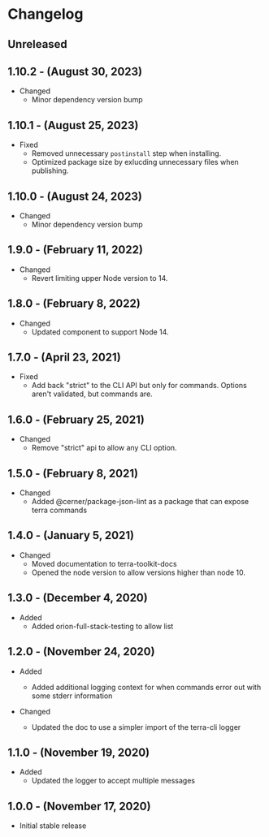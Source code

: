 # Changelog

## Unreleased

## 1.10.2 - (August 30, 2023)

* Changed
  * Minor dependency version bump

## 1.10.1 - (August 25, 2023)

* Fixed
  * Removed unnecessary `postinstall` step when installing.
  * Optimized package size by exlucding unnecessary files when publishing.

## 1.10.0 - (August 24, 2023)

* Changed
  * Minor dependency version bump

## 1.9.0 - (February 11, 2022)

* Changed
  * Revert limiting upper Node version to 14.

## 1.8.0 - (February 8, 2022)

* Changed
  * Updated component to support Node 14.

## 1.7.0 - (April 23, 2021)

* Fixed
  * Add back "strict" to the CLI API but only for commands. Options aren't validated, but commands are.

## 1.6.0 - (February 25, 2021)

* Changed
  * Remove "strict" api to allow any CLI option.

## 1.5.0 - (February 8, 2021)

* Changed
  * Added @cerner/package-json-lint as a package that can expose terra commands

## 1.4.0 - (January 5, 2021)

* Changed
  * Moved documentation to terra-toolkit-docs
  * Opened the node version to allow versions higher than node 10.

## 1.3.0 - (December 4, 2020)

* Added
  * Added orion-full-stack-testing to allow list

## 1.2.0 - (November 24, 2020)

* Added
  * Added additional logging context for when commands error out with some stderr information

* Changed
  * Updated the doc to use a simpler import of the terra-cli logger

## 1.1.0 - (November 19, 2020)

* Added
  * Updated the logger to accept multiple messages

## 1.0.0 - (November 17, 2020)

* Initial stable release
